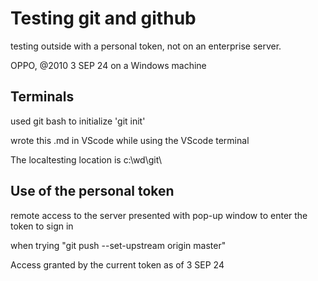 # Testing git and github

testing outside with a personal token, not on an enterprise server.

OPPO, @2010 3 SEP 24 on a Windows machine

## Terminals

used git bash to initialize 'git init'

wrote this .md in VScode while using the VScode terminal

The localtesting location is c:\wd\git\

## Use of the personal token 

remote access to the server presented with pop-up window to enter the token to sign in

when trying "git push --set-upstream origin master"

Access granted by the current token as of 3 SEP 24
